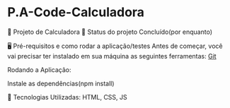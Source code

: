 # P.A-Code-Calculadora

🚀 Projeto de Calculadora
🚧 Status do projeto
Concluído(por enquanto)

🖥️ Pré-requisitos e como rodar a aplicação/testes
Antes de começar, você vai precisar ter instalado em sua máquina as seguintes ferramentas: [Git](https://git-scm.com)

Rodando a Aplicação:

Instale as dependências(npm install)

🤖 Tecnologias Utilizadas:
HTML, CSS, JS
